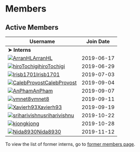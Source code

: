 # Members

## Active Members

|**Username**|**Join Date**|
|------------|-------------|
|**➤ Interns**||
|[![ArranHL](http://github.com/ArranHL.png?size=50)ArranHL](profiles/ArranHL.md)|2019-06-17|
|[![hiroTochigi](http://github.com/hiroTochigi.png?size=50)hiroTochigi](profiles/hiroTochigi.md)|2019-06-29|
|[![Irisb1701](http://github.com/Irisb1701.png?size=50)Irisb1701](profiles/irisb1701.md)|2019-07-03|
|[![CalebProvost](http://github.com/CalebProvost.png?size=50)CalebProvost](profiles/CalebProvost.md)|2019-09-04|
|[![AnPham](http://github.com/AnPham.png?size=50)AnPham](profiles/phamduchongan93.md)|2019-09-07|
|[![vmnet8](http://github.com/vmnet8.png?size=50)vmnet8](profiles/vmnet8.md)|2019-09-11|
|[![Xavierh93](http://github.com/Xavierh93.png?size=50)Xavierh93](profiles/Xavierh93.md)|2019-09-19|
|[![sriharivishnu](http://github.com/sriharivishnu.png?size=50)sriharivishnu](profiles/sriharivishnu.md)|2019-10-22|
|[![kjong](http://github.com/kjong.png?size=50)kjong](profiles/kjong.md)|2019-10-28|
|[![Nida8930](http://github.com/Nida8930.png?size=50)Nida8930](profiles/Nida8930.md)|2019-11-12|

To view the list of former interns, go to [former members page](retiredinterns.md).

